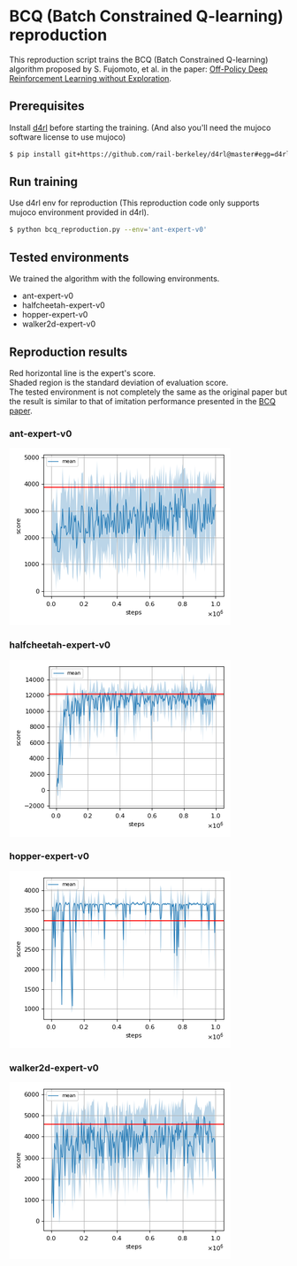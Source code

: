 # BCQ (Batch Constrained Q-learning) reproduction

This reproduction script trains the BCQ (Batch Constrained Q-learning) algorithm proposed by S. Fujomoto, et al. in the paper: [Off-Policy Deep Reinforcement Learning without Exploration](https://arxiv.org/abs/1812.02900).

## Prerequisites

Install [d4rl](https://github.com/rail-berkeley/d4rl) before starting the training. (And also you'll need the mujoco software license to use mujoco)

```sh
$ pip install git+https://github.com/rail-berkeley/d4rl@master#egg=d4rl
```

## Run training

Use d4rl env for reproduction (This reproduction code only supports mujoco environment provided in d4rl).

```sh
$ python bcq_reproduction.py --env='ant-expert-v0'
```

## Tested environments

We trained the algorithm with the following environments.

- ant-expert-v0
- halfcheetah-expert-v0
- hopper-expert-v0
- walker2d-expert-v0

## Reproduction results

Red horizontal line is the expert's score. </br>
Shaded region is the standard deviation of evaluation score. </br>
The tested environment is not completely the same as the original paper but the result is similar to that of imitation performance presented in the [BCQ paper](https://arxiv.org/pdf/1812.02900.pdf).

### ant-expert-v0

![ant-expert-v0 Result](reproduction_results/ant-expert-v0_results/result.png)

### halfcheetah-expert-v0

![HalfCheetah-expert-v0 Result](reproduction_results/halfcheetah-expert-v0_results/result.png)

### hopper-expert-v0

![hopper-expert-v0 Result](reproduction_results/hopper-expert-v0_results/result.png)

### walker2d-expert-v0

![walker2d-expert-v0 Result](reproduction_results/walker2d-expert-v0_results/result.png)
